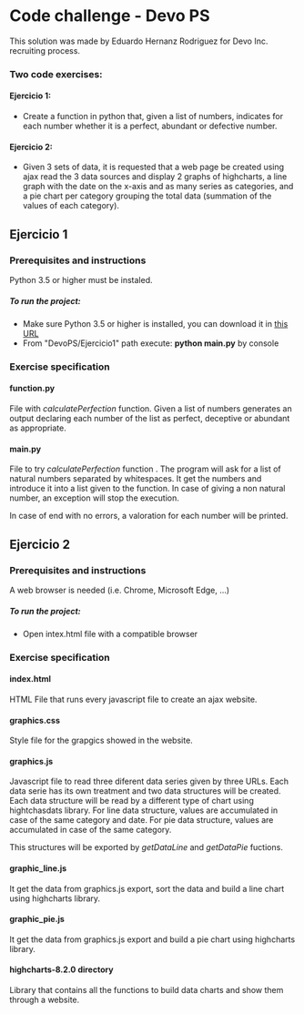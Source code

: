 
# Code challenge - Devo PS

This solution was made by Eduardo Hernanz Rodriguez for Devo Inc. recruiting process.

### Two code exercises:
#### Ejercicio 1:
* Create a function in python that, given a list of numbers, indicates for each number whether it is a perfect, abundant or defective number.

#### Ejercicio 2:
* Given 3 sets of data, it is requested that a web page be created using ajax read the 3 data sources and display 2 graphs of highcharts, a line graph with the date on the x-axis and as many series as categories, and a pie chart per category grouping the total data (summation of the values of each category).
  
## Ejercicio 1
### Prerequisites and instructions
Python 3.5 or higher must be instaled. 
##### To run the project:
* Make sure Python 3.5 or higher is installed, you can download it in [this URL](https://www.python.org/downloads/)
* From "DevoPS/Ejercicio1" path execute: **python main.py** by console


### Exercise specification 
#### function.py
File with *calculatePerfection* function. Given a list of numbers generates an output declaring each number of the list as perfect, deceptive or abundant as appropriate.
  
#### main.py
File to try *calculatePerfection* function . The program will ask for a list of natural numbers separated by whitespaces. It get the numbers and introduce it into a list given to the function. In case of giving a non natural number, an exception will stop the execution.

In case of end with no errors, a valoration for each number will be printed.


## Ejercicio 2
### Prerequisites and instructions
A web browser is needed (i.e. Chrome, Microsoft Edge, ...)
##### To run the project:
* Open intex.html file with a compatible browser

### Exercise specification 
#### index.html
HTML File that runs every javascript file to create an ajax website.
  
#### graphics.css
Style file for the grapgics showed in the website.

#### graphics.js
Javascript file to read three diferent data series given by three URLs. Each data serie has its own treatment and two data structures will be created. Each data structure will be read by a different type of chart using hightchasdats library. 
For line data structure, values are accumulated in case of the same category and date. For pie data structure, values are accumulated in case of the same category.

This structures will be exported by *getDataLine* and *getDataPie* fuctions.

#### graphic_line.js
It get the data from graphics.js export, sort the data and build a line chart using highcharts library.
#### graphic_pie.js
It get the data from graphics.js export and build a pie chart using highcharts library.

#### highcharts-8.2.0 directory
Library that contains all the functions to build data charts and show them through a website.


